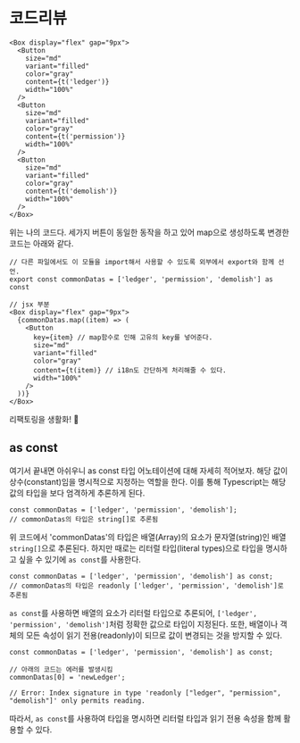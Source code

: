 # 코드리뷰

```tsx
<Box display="flex" gap="9px">
  <Button
    size="md"
    variant="filled"
    color="gray"
    content={t('ledger')}
    width="100%"
  />
  <Button
    size="md"
    variant="filled"
    color="gray"
    content={t('permission')}
    width="100%"
  />
  <Button
    size="md"
    variant="filled"
    color="gray"
    content={t('demolish')}
    width="100%"
  />
</Box>
```

위는 나의 코드다. 세가지 버튼이 동일한 동작을 하고 있어 map으로 생성하도록 변경한 코드는 아래와 같다.

```tsx
// 다른 파일에서도 이 모듈을 import해서 사용할 수 있도록 외부에서 export와 함께 선언.
export const commonDatas = ['ledger', 'permission', 'demolish'] as const

// jsx 부분
<Box display="flex" gap="9px">
  {commonDatas.map((item) => (
    <Button
      key={item} // map함수로 인해 고유의 key를 넣어준다.
      size="md"
      variant="filled"
      color="gray"
      content={t(item)} // i18n도 간단하게 처리해줄 수 있다.
      width="100%"
    />
  ))}
</Box>
```

리팩토링을 생활화! 🎸

## as const

여기서 끝내면 아쉬우니 as const 타입 어노테이션에 대해 자세히 적어보자.
해당 값이 상수(constant)임을 명시적으로 지정하는 역할을 한다.
이를 통해 Typescript는 해당 값의 타입을 보다 엄격하게 추론하게 된다.

```tsx
const commonDatas = ['ledger', 'permission', 'demolish'];
// commonDatas의 타입은 string[]로 추론됨
```

위 코드에서 'commonDatas'의 타입은 배열(Array)의 요소가 문자열(string)인 배열 `string[]`으로 추론된다.
하지만 때로는 리터럴 타입(literal types)으로 타입을 명시하고 싶을 수 있기에 `as const`를 사용한다.

```tsx
const commonDatas = ['ledger', 'permission', 'demolish'] as const;
// commonDatas의 타입은 readonly ['ledger', 'permission', 'demolish']로 추론됨
```

`as const`를 사용하면 배열의 요소가 리터럴 타입으로 추론되어, `['ledger', 'permission', 'demolish']`처럼 정확한 값으로 타입이 지정된다. 또한, 배열이나 객체의 모든 속성이 읽기 전용(readonly)이 되므로 값이 변경되는 것을 방지할 수 있다.

```tsx
const commonDatas = ['ledger', 'permission', 'demolish'] as const;

// 아래의 코드는 에러를 발생시킴
commonDatas[0] = 'newLedger';

// Error: Index signature in type 'readonly ["ledger", "permission", "demolish"]' only permits reading.
```

따라서, `as const`를 사용하여 타입을 명시하면 리터럴 타입과 읽기 전용 속성을 함께 활용할 수 있다.